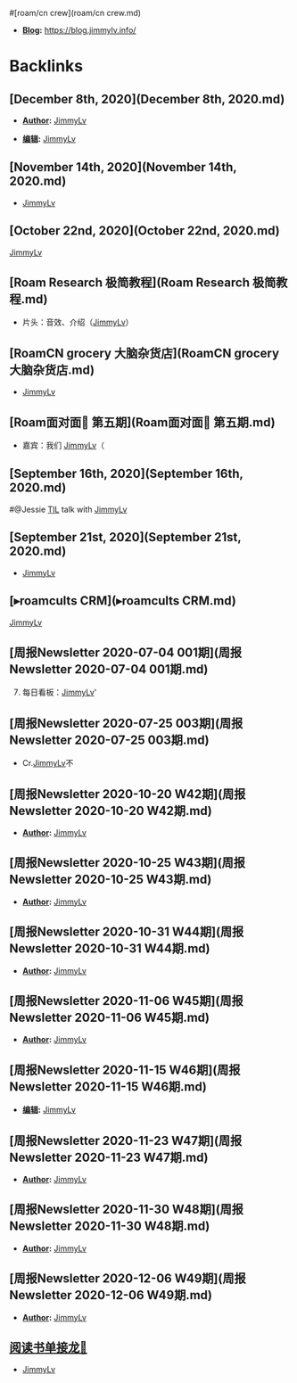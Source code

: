 
#[roam/cn crew](roam/cn crew.md)
- **[Blog](Blog.md):** https://blog.jimmylv.info/

# Backlinks
## [December 8th, 2020](December 8th, 2020.md)
- **[Author](Author.md):** [JimmyLv](JimmyLv.md)

- **[编辑](编辑.md):** [JimmyLv](JimmyLv.md)

## [November 14th, 2020](November 14th, 2020.md)
- [JimmyLv](JimmyLv.md)

## [October 22nd, 2020](October 22nd, 2020.md)
[JimmyLv](JimmyLv.md)

## [Roam Research 极简教程](Roam Research 极简教程.md)
- 片头：音效、介绍（[JimmyLv](JimmyLv.md)）

## [RoamCN grocery 大脑杂货店](RoamCN grocery 大脑杂货店.md)
- [JimmyLv](JimmyLv.md)

## [Roam面对面🍜 第五期](Roam面对面🍜 第五期.md)
- 嘉宾：我们 [JimmyLv](JimmyLv.md)（

## [September 16th, 2020](September 16th, 2020.md)

#@Jessie [TIL](TIL.md) talk with [JimmyLv](JimmyLv.md)

## [September 21st, 2020](September 21st, 2020.md)
- [JimmyLv](JimmyLv.md)

## [▸roamcults CRM](▸roamcults CRM.md)
[JimmyLv](JimmyLv.md)

## [周报Newsletter 2020-07-04 001期](周报Newsletter 2020-07-04 001期.md)

7. 每日看板：[JimmyLv](JimmyLv.md)'

## [周报Newsletter 2020-07-25 003期](周报Newsletter 2020-07-25 003期.md)
- Cr.[JimmyLv](JimmyLv.md)不

## [周报Newsletter 2020-10-20 W42期](周报Newsletter 2020-10-20 W42期.md)
- **[Author](Author.md):** [JimmyLv](JimmyLv.md)

## [周报Newsletter 2020-10-25 W43期](周报Newsletter 2020-10-25 W43期.md)
- **[Author](Author.md):** [JimmyLv](JimmyLv.md)

## [周报Newsletter 2020-10-31 W44期](周报Newsletter 2020-10-31 W44期.md)
- **[Author](Author.md):** [JimmyLv](JimmyLv.md)

## [周报Newsletter 2020-11-06 W45期](周报Newsletter 2020-11-06 W45期.md)
- **[Author](Author.md):** [JimmyLv](JimmyLv.md)

## [周报Newsletter 2020-11-15 W46期](周报Newsletter 2020-11-15 W46期.md)
- **[编辑](编辑.md):** [JimmyLv](JimmyLv.md)

## [周报Newsletter 2020-11-23 W47期](周报Newsletter 2020-11-23 W47期.md)
- **[Author](Author.md):** [JimmyLv](JimmyLv.md)

## [周报Newsletter 2020-11-30 W48期](周报Newsletter 2020-11-30 W48期.md)
- **[Author](Author.md):** [JimmyLv](JimmyLv.md)

## [周报Newsletter 2020-12-06 W49期](周报Newsletter 2020-12-06 W49期.md)
- **[Author](Author.md):** [JimmyLv](JimmyLv.md)

## [阅读书单接龙🐲](阅读书单接龙🐲.md)
- [JimmyLv](JimmyLv.md)

